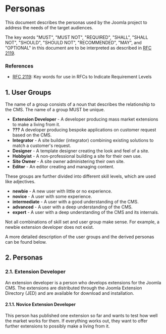 # Personas

This document describes the personas used by the Joomla project to address the needs of the target audiences.

The key words "MUST", "MUST NOT", "REQUIRED", "SHALL", "SHALL NOT", "SHOULD",
"SHOULD NOT", "RECOMMENDED", "MAY", and "OPTIONAL" in this document are to be
interpreted as described in [RFC 2119][].

[RFC 2119]: http://tools.ietf.org/html/rfc2119

### References

- [RFC 2119][]: Key words for use in RFCs to Indicate Requirement Levels

## 1. User Groups

The name of a group consists of a noun that describes the relationship to the CMS. The name of a group MUST be unique.

* **Extension Developer** - A developer producing mass market extensions to make a living from it.
* **???** A developer producing bespoke applications on customer request based on the CMS.
* **Integrator** - A site builder (integrator) combining existing solutions to match a customer's request.
* **Designer** - A template designer creating the look and feel of a site.
* **Hobbyist** - A non-professional building a site for their own use.
* **Site Owner** - A site owner administering their own site.
* **Editor** - An editor creating and managing content.

These groups are further divided into different skill levels, which are used like adjectives.

* **newbie** - A new user with little or no experience.
* **novice** - A user with some experience.
* **intermediate** - A user with a good understanding of the CMS.
* **advanced** - A user with a deep understanding of the CMS.
* **expert** - A user with a deep understanding of the CMS and its internals.

Not all combinations of skill set and user group make sense. For example, a newbie extension developer does not exist.

A more detailed description of the user groups and the derived personas can be found below.

## 2. Personas

### 2.1. Extension Developer

An extension developer is a person who develops extensions for the Joomla CMS. The extensions are distributed through
the Joomla Extension Directory (JED) and are available for download and installation.

#### 2.1.1. Novice Extension Developer

This person has published one extension so far and wants to test how well the market works for them. If everything works
out, they want to offer further extensions to possibly make a living from it.


